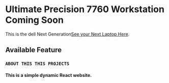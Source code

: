 # Ultimate Precision 7760 Workstation Coming Soon

This is the dell Next Generation[See your Next Laptop Here](https://stalwart-eclair-575422.netlify.app/).

## Available Feature



### `ABOUT THIS THIS PROJECTS`

#### This is a simple dynamic React website.

#### 
